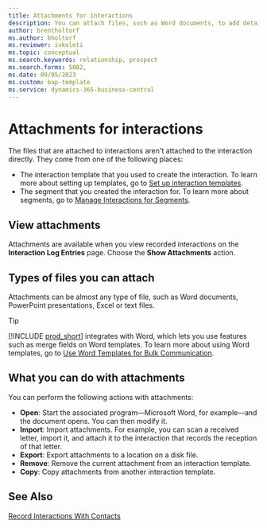 ```yaml
---
title: Attachments for interactions
description: You can attach files, such as Word documents, to add details about an interaction.
author: brentholtorf
ms.author: bholtorf
ms.reviewer: ivkoleti
ms.topic: conceptual
ms.search.keywords: relationship, prospect
ms.search.forms: 5082,
ms.date: 09/05/2023
ms.custom: bap-template
ms.service: dynamics-365-business-central
---
```

# Attachments for interactions

The files that are attached to interactions aren't attached to the interaction directly. They come from one of the following places:

* The interaction template that you used to create the interaction. To learn more about setting up templates, go to [Set up interaction templates](marketing-interactions.md#set-up-interaction-templates).
* The segment that you created the interaction for. To learn more about segments, go to [Manage Interactions for Segments](marketing-interaction-segments.md).

## View attachments

Attachments are available when you view recorded interactions on the **Interaction Log Entries** page. Choose the **Show Attachments** action.

## Types of files you can attach

Attachments can be almost any type of file, such as Word documents, PowerPoint presentations, Excel or text files.

> [!TIP]
> [!INCLUDE [prod_short](includes/prod_short.md)] integrates with Word, which lets you use features such as merge fields on Word templates. To learn more about using Word templates, go to [Use Word Templates for Bulk Communication](ui-mail-merge.md).

## What you can do with attachments

You can perform the following actions with attachments:

* **Open**: Start the associated program—Microsoft Word, for example—and the document opens. You can then modify it.
* **Import**: Import attachments. For example, you can scan a received letter, import it, and attach it to the interaction that records the reception of that letter.
* **Export**: Export attachments to a location on a disk file.
* **Remove**: Remove the current attachment from an interaction template.
* **Copy**: Copy attachments from another interaction template.

## See Also

[Record Interactions With Contacts](marketing-interactions.md)  
